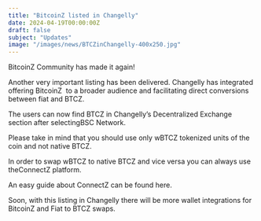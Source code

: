 ```yaml
---
title: "BitcoinZ listed in Changelly"
date: 2024-04-19T00:00:00Z
draft: false
subject: "Updates"
image: "/images/news/BTCZinChangelly-400x250.jpg"
---
```


BitcoinZ Community has made it again!

Another very important listing has been delivered. Changelly has integrated offering BitcoinZ  to a broader audience and facilitating direct conversions between fiat and BTCZ.

The users can now find BTCZ in Changelly’s Decentralized Exchange section after selectingBSC Network.

Please take in mind that you should use only wBTCZ tokenized units of the coin and not native BTCZ.

In order to swap wBTCZ to native BTCZ and vice versa you can always use theConnectZ platform.

An easy guide about ConnectZ can be found here.

Soon, with this listing in Changelly there will be more wallet integrations for BitcoinZ and Fiat to BTCZ swaps.
